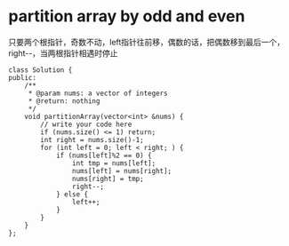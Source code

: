 # partition array by odd and even


只要两个根指针，奇数不动，left指针往前移，偶数的话，把偶数移到最后一个，right--，当两根指针相遇时停止

    class Solution {
    public:
        /**
         * @param nums: a vector of integers
         * @return: nothing
         */
        void partitionArray(vector<int> &nums) {
            // write your code here
            if (nums.size() <= 1) return;
            int right = nums.size()-1;
            for (int left = 0; left < right; ) {
                if (nums[left]%2 == 0) {
                    int tmp = nums[left];
                    nums[left] = nums[right];
                    nums[right] = tmp;
                    right--;
                } else {
                    left++;
                }
            }
        }
    };
